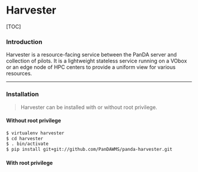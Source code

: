 # Harvester

[TOC]

### Introduction

Harvester is a resource-facing service between the PanDA server and collection of pilots. It is a lightweight stateless service running on a VObox or an edge node of HPC centers to provide a uniform view for various resources.

----------

### Installation
> Harvester can be installed with or without  root privilege.
>

#### Without root privilege
```sh
$ virtualenv harvester
$ cd harvester
$ . bin/activate
$ pip install git+git://github.com/PanDAWMS/panda-harvester.git
```

#### With root privilege
